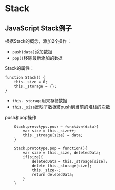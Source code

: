 # Stack


## JavaScript Stack例子



根据Stack的概念，添加2个操作：

+ `push(data)`添加数据
+ `pop()`移除最新添加的数据



Stack的属性：

```
function Stack() {
    this._size = 0;
    this._storage = {};
}
```

+ `this._storage`用来存储数据
+ `this._size`反映了数据被push到当前的堆栈的次数



push和pop操作

```
    Stack.prototype.push = function(data){
        var size = this._size++;
        this._stroage[size] = data;
    }

    Stack.prototype.pop = function(){
        var size = this._size, deletedData;
        if(size){
            deletedData = this._stroage[size];
            delete this._storage[size];
            this._size--;
            return deletedData;
        }
    }
```







